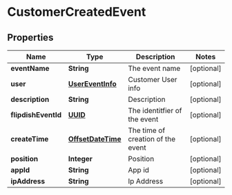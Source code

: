 
# CustomerCreatedEvent

## Properties
Name | Type | Description | Notes
------------ | ------------- | ------------- | -------------
**eventName** | **String** | The event name |  [optional]
**user** | [**UserEventInfo**](UserEventInfo.md) | Customer User info |  [optional]
**description** | **String** | Description |  [optional]
**flipdishEventId** | [**UUID**](UUID.md) | The identitfier of the event |  [optional]
**createTime** | [**OffsetDateTime**](OffsetDateTime.md) | The time of creation of the event |  [optional]
**position** | **Integer** | Position |  [optional]
**appId** | **String** | App id |  [optional]
**ipAddress** | **String** | Ip Address |  [optional]



